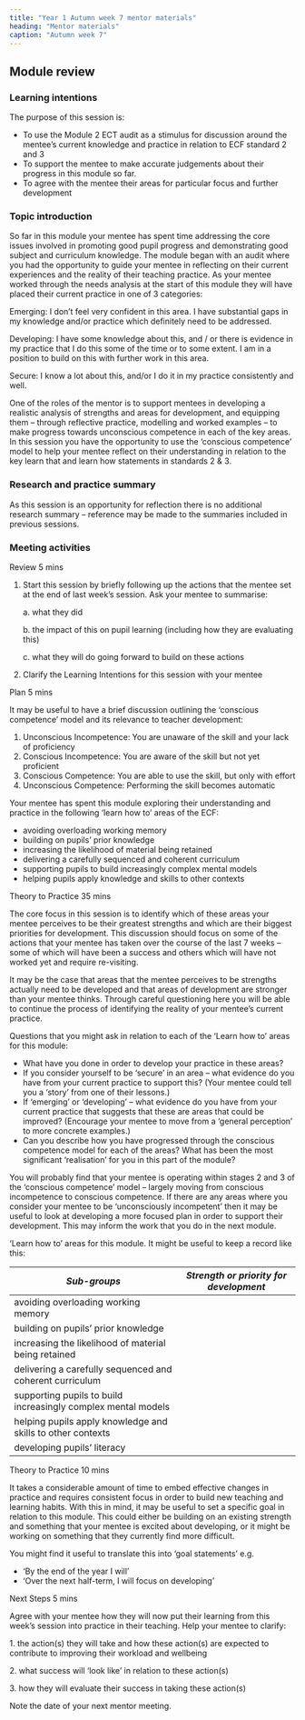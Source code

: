 ```yaml
---
title: "Year 1 Autumn week 7 mentor materials"
heading: "Mentor materials"
caption: "Autumn week 7"
---
```


## Module review

### Learning intentions

The purpose of this session is:

- To use the Module 2 ECT audit as a stimulus for discussion around the mentee’s current knowledge and practice in relation to ECF standard 2 and 3
- To support the mentee to make accurate judgements about their progress in this module so far.
- To agree with the mentee their areas for particular focus and further development

### Topic introduction

So far in this module your mentee has spent time addressing the core issues involved in promoting good pupil progress and demonstrating good subject and curriculum knowledge. The module began with an audit where you had the opportunity to guide your mentee in reflecting on their current experiences and the reality of their teaching practice. As your mentee worked through the needs analysis at the start of this module they will have placed their current practice in one of 3 categories:

Emerging: I don’t feel very confident in this area. I have substantial gaps in my knowledge and/or practice which definitely need to be addressed.

Developing: I have some knowledge about this, and / or there is evidence in my practice that I do this some of the time or to some extent. I am in a position to build on this with further work in this area.

Secure: I know a lot about this, and/or I do it in my practice consistently and well.

One of the roles of the mentor is to support mentees in developing a realistic analysis of strengths and areas for development, and equipping them – through reflective practice, modelling and worked examples – to make progress towards unconscious competence in each of the key areas. In this session you have the opportunity to use the ‘conscious competence’ model to help your mentee reflect on their understanding in relation to the key learn that and learn how statements in standards 2 & 3.

### Research and practice summary

As this session is an opportunity for reflection there is no additional research summary – reference may be made to the summaries included in previous sessions.

### Meeting activities

Review 5 mins

1. Start this session by briefly following up the actions that the mentee set at the end of last week’s session. Ask your mentee to summarise:

   a. what they did

   b. the impact of this on pupil learning (including how they are evaluating this)

   c. what they will do going forward to build on these actions

2. Clarify the Learning Intentions for this session with your mentee

Plan 5 mins

It may be useful to have a brief discussion outlining the ‘conscious competence’ model and its relevance to teacher development:

1. Unconscious Incompetence: You are unaware of the skill and your lack of proficiency
2. Conscious Incompetence: You are aware of the skill but not yet proficient
3. Conscious Competence: You are able to use the skill, but only with effort
4. Unconscious Competence: Performing the skill becomes automatic

Your mentee has spent this module exploring their understanding and practice in the following ‘learn how to’ areas of the ECF:

- avoiding overloading working memory
- building on pupils’ prior knowledge
- increasing the likelihood of material being retained
- delivering a carefully sequenced and coherent curriculum
- supporting pupils to build increasingly complex mental models
- helping pupils apply knowledge and skills to other contexts

Theory to Practice 35 mins

The core focus in this session is to identify which of these areas your mentee perceives to be their greatest strengths and which are their biggest priorities for development. This discussion should focus on some of the actions that your mentee has taken over the course of the last 7 weeks – some of which will have been a success and others which will have not worked yet and require re-visiting.

It may be the case that areas that the mentee perceives to be strengths actually need to be developed and that areas of development are stronger than your mentee thinks. Through careful questioning here you will be able to continue the process of identifying the reality of your mentee’s current practice.

Questions that you might ask in relation to each of the ‘Learn how to’ areas for this module:

- What have you done in order to develop your practice in these areas?
- If you consider yourself to be ‘secure’ in an area – what evidence do you have from your current practice to support this? (Your mentee could tell you a ‘story’ from one of their lessons.)
- If ‘emerging’ or ‘developing’ – what evidence do you have from your current practice that suggests that these are areas that could be improved? (Encourage your mentee to move from a ‘general perception’ to more concrete examples.)
- Can you describe how you have progressed through the conscious competence model for each of the areas? What has been the most significant ‘realisation’ for you in this part of the module?

You will probably find that your mentee is operating within stages 2 and 3 of the ‘conscious competence’ model – largely moving from conscious incompetence to conscious competence. If there are any areas where you consider your mentee to be ‘unconsciously incompetent’ then it may be useful to look at developing a more focused plan in order to support their development. This may inform the work that you do in the next module.

‘Learn how to’ areas for this module. It might be useful to keep a record like this:

| _Sub-groups_                                                  | _Strength or priority for development_ |
| ------------------------------------------------------------- | -------------------------------------- |
| avoiding overloading working memory                           |                                        |
| building on pupils’ prior knowledge                           |                                        |
| increasing the likelihood of material being retained          |                                        |
| delivering a carefully sequenced and coherent curriculum      |                                        |
| supporting pupils to build increasingly complex mental models |                                        |
| helping pupils apply knowledge and skills to other contexts   |                                        |
| developing pupils’ literacy                                   |                                        |

Theory to Practice 10 mins

It takes a considerable amount of time to embed effective changes in practice and requires consistent focus in order to build new teaching and learning habits. With this in mind, it may be useful to set a specific goal in relation to this module. This could either be building on an existing strength and something that your mentee is excited about developing, or it might be working on something that they currently find more difficult.

You might find it useful to translate this into ‘goal statements’ e.g.

- ‘By the end of the year I will’
- ‘Over the next half-term, I will focus on developing’

Next Steps 5 mins

Agree with your mentee how they will now put their learning from this week’s session into practice in their teaching. Help your mentee to clarify:

1\. the action(s) they will take and how these action(s) are expected to contribute to improving their workload and wellbeing

2\. what success will ‘look like’ in relation to these action(s)

3\. how they will evaluate their success in taking these action(s)

Note the date of your next mentor meeting.
